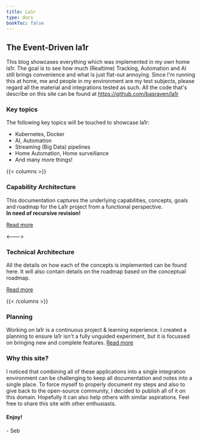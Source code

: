 ```yaml
---
title: La1r
type: docs
bookToc: false
---
```


## The Event-Driven la1r
This blog showcases everything which was implemented in my own home la1r.
The goal is to see how much (Realtime) Tracking, Automation and AI still brings convenience and what is just flat-out annoying.
Since I'm running this at home, me and people in my environment are my test subjects, please regard all the material and integrations tested as such.
All the code that's describe on this site can be found at https://github.com/basraven/la1r

### Key topics
The following key topics will be touched to showcase la1r:

* Kubernetes, Docker
* AI, Automation
* Streaming (Big Data) pipelines
* Home Automation, Home surveillance
* And many more things!

{{< columns >}}
### Capability Architecture
This documentation captures the underlying capabilities, concepts, goals and roadmap for the La1r project from a functional perspective. \
**In need of recursive revision!**

[Read more](docs/capability-architecture/)

<--->

### Technical Architecture
All the details on how each of the concepts is implemented can be found here. It will also contain details on the roadmap based on the conceptual roadmap.

[Read more](docs/technical-architecture/)

{{< /columns >}}

### Planning
Working on la1r is a continuous project & learning experience.
I created a planning to ensure la1r isn't a fully unguided experiment, but it is focussed on bringing new and complete features.
[Read more](docs/planning/)

### Why this site?
I noticed that combining all of these applications into a single integration environment can be challenging to keep all documentation and notes into a single place. To force myself to properly document my steps and also to give back to the open-source community, I decided to publish all of it on this domain. Hopefully it can also help others with similar aspirations.
Feel free to share this site with other enthusiasts.

#### Enjoy!
\- Seb
